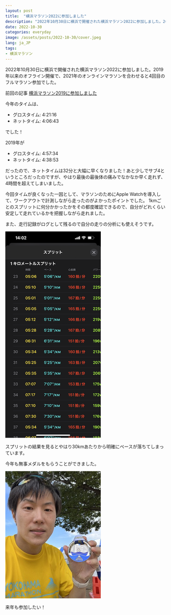 ```yaml
---
layout: post
title:  "横浜マラソン2022に参加しました"
description: "2022年10月30日に横浜で開催された横浜マラソン2022に参加しました。2019以来のオフライン参加でした。"
date: 2022-10-30
categories: everyday
image: /assets/posts/2022-10-30/cover.jpeg
lang: ja_JP
tags:
- 横浜マラソン
---
```


2022年10月30日に横浜で開催された横浜マラソン2022に参加しました。2019年以来のオフライン開催で、2021年のオンラインマラソンを合わせると4回目のフルマラソン参加でした。

前回の記事 [横浜マラソン2019に参加しました](https://masamichiueta.github.io/everyday/2019/11/26/yokohama-marathon-2019.html)

今年のタイムは、
- グロスタイム: 4:21:16
- ネットタイム: 4:06:43

でした！

2019年が

- グロスタイム: 4:57:34
- ネットタイム: 4:38:53

だったので、ネットタイムは32分と大幅に早くなりました！あと少しでサブ4というところだったのですが、やはり最後の最後体の痛みでなかなか早く走れず、4時間を超えてしまいました。

今回タイムが良くなった一因として、マラソンのためにApple Watchを導入して、ワークアウトで計測しながら走ったのがよかったポイントでした。
1kmごとのスプリットに何分かかったかをその都度確認できるので、自分がどれくらい安定して走れているかを把握しながら走れました。

また、走行記録がログとして残るので自分の走りの分析にも使えそうです。

![スプリット](/assets/posts/2022-10-30/workout.PNG "スプリット")

スプリットの結果を見るとやはり30kmあたりから明確にペースが落ちてしまっています。

今年も無事メダルをもらうことができました。

![メダル](/assets/posts/2022-10-30/medal.jpeg "メダル")

来年も参加したい！